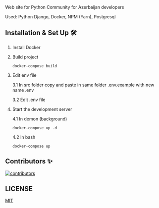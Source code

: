 Web site for Python Community for Azerbaijan developers

Used: Python Django, Docker, NPM (Yarn), Postgresql 

## Installation & Set Up 🛠

1. Install Docker

2. Build project

   ```
   docker-compose build
   ```

3. Edit env file

    3.1 In src folder copy and paste in same folder .env.example with new name .env
    
    3.2 Edit .env file

4. Start the development server

   4.1 In demon (background)
   ```
   docker-compose up -d
   ```
   4.2 In bash
   ```
   docker-compose up
   ```

## Contributors ✨

[![contributors](https://badges.implements.io/api/contributors?org=DevHub-Azerbaycan&repo=python_web_site&width=1280&size=180&padding=1&type=jpeg)](https://github.com/DevHub-Azerbaycan/python_web_site/graphs/contributors)

## LICENSE

[MIT](https://github.com/DevHub-Azerbaycan/python_web_site/blob/master/License.md)
